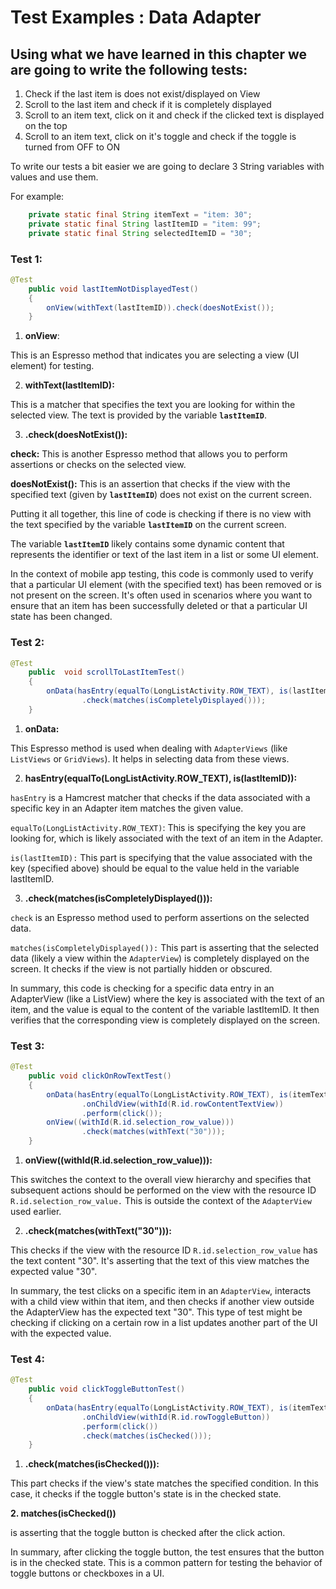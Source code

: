 # Test Examples : Data Adapter


## Using what we have learned in this chapter we are going to write the following tests:

1. Check if the last item is does not exist/displayed on View
2. Scroll to the last item and check if it is completely displayed
3. Scroll to an item text, click on it and check if the clicked text is displayed on the top
4. Scroll to an item text, click on it's toggle and check if the toggle is turned from OFF to ON


To write our tests a bit easier we are going to declare 3 String variables with values and use them. 

For example: 

```java
    private static final String itemText = "item: 30";
    private static final String lastItemID = "item: 99";
    private static final String selectedItemID = "30";
```
    
### Test 1:

```java
@Test
    public void lastItemNotDisplayedTest()
    {
        onView(withText(lastItemID)).check(doesNotExist());
    }
```

1. **onView**: 

This is an Espresso method that indicates you are selecting a view (UI element) for testing.

2. **withText(lastItemID):** 

This is a matcher that specifies the text you are looking for within the selected view. The text is provided by the variable **`lastItemID`**.

3. **.check(doesNotExist()):**

**check:** 
This is another Espresso method that allows you to perform assertions or checks on the selected view.

**doesNotExist():** 
This is an assertion that checks if the view with the specified text (given by **`lastItemID`**) does not exist on the current screen.

Putting it all together, this line of code is checking if there is no view with the text specified by the variable **`lastItemID`** on the current screen. 

The variable **`lastItemID`** likely contains some dynamic content that represents the identifier or text of the last item in a list or some UI element.

In the context of mobile app testing, this code is commonly used to verify that a particular UI element (with the specified text) has been removed or is not present on the screen. It's often used in scenarios where you want to ensure that an item has been successfully deleted or that a particular UI state has been changed.

### Test 2:

```java
@Test
    public  void scrollToLastItemTest()
    {
        onData(hasEntry(equalTo(LongListActivity.ROW_TEXT), is(lastItemID)))
                .check(matches(isCompletelyDisplayed()));
    }
```

1. **onData:**

This Espresso method is used when dealing with `AdapterViews` (like `ListViews` or `GridViews`). It helps in selecting data from these views.

2. **hasEntry(equalTo(LongListActivity.ROW_TEXT), is(lastItemID)):**

`hasEntry` is a Hamcrest matcher that checks if the data associated with a specific key in an Adapter item matches the given value.

`equalTo(LongListActivity.ROW_TEXT)`: This is specifying the key you are looking for, which is likely associated with the text of an item in the Adapter.

`is(lastItemID):` This part is specifying that the value associated with the key (specified above) should be equal to the value held in the variable lastItemID.

3. **.check(matches(isCompletelyDisplayed())):**

`check` is an Espresso method used to perform assertions on the selected data.

`matches(isCompletelyDisplayed()):` This part is asserting that the selected data (likely a view within the `AdapterView`) is completely displayed on the screen. It checks if the view is not partially hidden or obscured.

In summary, this code is checking for a specific data entry in an AdapterView (like a ListView) where the key is associated with the text of an item, and the value is equal to the content of the variable lastItemID. It then verifies that the corresponding view is completely displayed on the screen.

### Test 3:

```java
@Test
    public void clickOnRowTextTest()
    {
        onData(hasEntry(equalTo(LongListActivity.ROW_TEXT), is(itemText)))
                .onChildView(withId(R.id.rowContentTextView))
                .perform(click());
        onView((withId(R.id.selection_row_value)))
                .check(matches(withText("30")));
    }
```

1. **onView((withId(R.id.selection_row_value))):**

This switches the context to the overall view hierarchy and specifies that subsequent actions should be performed on the view with the resource ID `R.id.selection_row_value.` This is outside the context of the `AdapterView` used earlier.

2. **.check(matches(withText("30"))):**

This checks if the view with the resource ID `R.id.selection_row_value` has the text content "30". It's asserting that the text of this view matches the expected value "30".

In summary, the test clicks on a specific item in an `AdapterView`, interacts with a child view within that item, and then checks if another view outside the AdapterView has the expected text "30". This type of test might be checking if clicking on a certain row in a list updates another part of the UI with the expected value.

### Test 4:

```java
@Test
    public void clickToggleButtonTest()
    {
        onData(hasEntry(equalTo(LongListActivity.ROW_TEXT), is(itemText)))
                .onChildView(withId(R.id.rowToggleButton))
                .perform(click())
                .check(matches(isChecked()));
    }
```
1. **.check(matches(isChecked())):**

This part checks if the view's state matches the specified condition. In this case, it checks if the toggle button's state is in the checked state.

**2. matches(isChecked())** 

is asserting that the toggle button is checked after the click action.

In summary, after clicking the toggle button, the test ensures that the button is in the checked state. This is a common pattern for testing the behavior of toggle buttons or checkboxes in a UI.